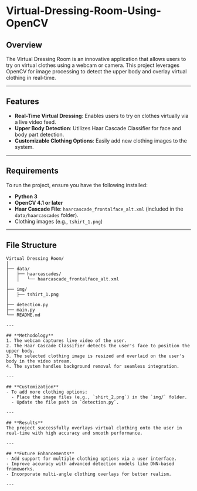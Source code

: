 # Virtual-Dressing-Room-Using-OpenCV
## **Overview**  
The Virtual Dressing Room is an innovative application that allows users to try on virtual clothes using a webcam or camera. This project leverages OpenCV for image processing to detect the upper body and overlay virtual clothing in real-time.

---

## **Features**  
- **Real-Time Virtual Dressing**: Enables users to try on clothes virtually via a live video feed.  
- **Upper Body Detection**: Utilizes Haar Cascade Classifier for face and body part detection.  
- **Customizable Clothing Options**: Easily add new clothing images to the system.  

---

## **Requirements**  
To run the project, ensure you have the following installed:  
- **Python 3**  
- **OpenCV 4.1 or later**  
- **Haar Cascade File**: `haarcascade_frontalface_alt.xml` (included in the `data/haarcascades` folder).  
- Clothing images (e.g., `tshirt_1.png`)  

---

## **File Structure**  
```
Virtual Dressing Room/
│
├── data/
│   ├── haarcascades/
│   │   └── haarcascade_frontalface_alt.xml
│
├── img/
│   ├── tshirt_1.png
│
├── detection.py
├── main.py
└── README.md

---

## **Methodology**  
1. The webcam captures live video of the user.  
2. The Haar Cascade Classifier detects the user's face to position the upper body.  
3. The selected clothing image is resized and overlaid on the user's body in the video stream.  
4. The system handles background removal for seamless integration.

---

## **Customization**  
- To add more clothing options:  
  - Place the image files (e.g., `shirt_2.png`) in the `img/` folder.  
  - Update the file path in `detection.py`.  

---

## **Results**  
The project successfully overlays virtual clothing onto the user in real-time with high accuracy and smooth performance.

---

## **Future Enhancements**  
- Add support for multiple clothing options via a user interface.  
- Improve accuracy with advanced detection models like DNN-based frameworks.  
- Incorporate multi-angle clothing overlays for better realism.

---
